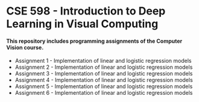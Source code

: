 # CSE 598 - Introduction to Deep Learning in Visual Computing
#### This repository includes programming assignments of the Computer Vision course.

* Assignment 1 - Implementation of linear and logistic regression models
* Assignment 2 - Implementation of linear and logistic regression models
* Assignment 3 - Implementation of linear and logistic regression models
* Assignment 4 - Implementation of linear and logistic regression models
* Assignment 5 - Implementation of linear and logistic regression models
* Assignment 6 - Implementation of linear and logistic regression models

